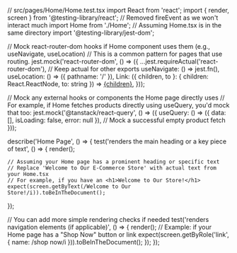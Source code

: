 // src/pages/Home/Home.test.tsx
import React from 'react';
import { render, screen } from '@testing-library/react'; // Removed fireEvent as we won't interact much
import Home from './Home'; // Assuming Home.tsx is in the same directory
import '@testing-library/jest-dom';

// Mock react-router-dom hooks if Home component uses them (e.g., useNavigate, useLocation)
// This is a common pattern for pages that use routing.
jest.mock('react-router-dom', () => ({
  ...jest.requireActual('react-router-dom'), // Keep actual for other exports
  useNavigate: () => jest.fn(),
  useLocation: () => ({ pathname: '/' }),
  Link: ({ children, to }: { children: React.ReactNode, to: string }) => <a href={to}>{children}</a>,
}));

// Mock any external hooks or components the Home page directly uses
// For example, if Home fetches products directly using useQuery, you'd mock that too:
jest.mock('@tanstack/react-query', () => ({
  useQuery: () => ({ data: [], isLoading: false, error: null }), // Mock a successful empty product fetch
}));

describe('Home Page', () => {
  test('renders the main heading or a key piece of text', () => {
    render(<Home />);

    // Assuming your Home page has a prominent heading or specific text
    // Replace 'Welcome to Our E-Commerce Store' with actual text from your Home.tsx
    // For example, if you have an <h1>Welcome to Our Store!</h1>
    expect(screen.getByText(/Welcome to Our Store!/i)).toBeInTheDocument();
  });

  // You can add more simple rendering checks if needed
  test('renders navigation elements (if applicable)', () => {
    render(<Home />);
    // Example: if your Home page has a "Shop Now" button or link
    expect(screen.getByRole('link', { name: /shop now/i })).toBeInTheDocument();
  });
});